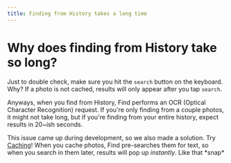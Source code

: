 ```yaml
---
title: Finding from History takes a long time
---
```


# Why does finding from History take so long?
Just to double check, make sure you hit the `search` button on the keyboard. Why? If a photo is not cached, results will only appear after you tap `search`.

Anyways, when you find from History, Find performs an OCR (Optical Character Recognition) request. If you're only finding from a couple photos, it might not take long, but if you're finding from your entire history, expect results in 20~ish seconds.

This issue came up during development, so we also made a solution. Try [Caching](/History-WhatIsTheCache.md)! When you cache photos, Find pre-searches them for text, so when you search in them later, results will pop up _instantly_. Like that \*snap\*
